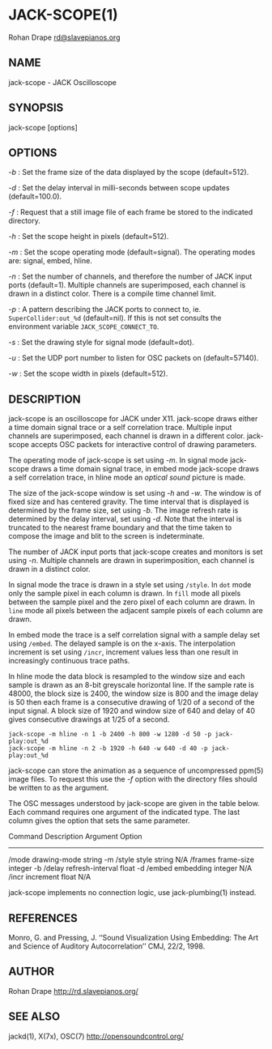 JACK-SCOPE(1)
=============
Rohan Drape <rd@slavepianos.org>


NAME
----
jack-scope - JACK Oscilloscope

SYNOPSIS
--------
jack-scope [options]

OPTIONS
-------
*-b*
:   Set the frame size of the data displayed by the scope
    (default=512).

*-d*
:   Set the delay interval in milli-seconds between scope updates
    (default=100.0).

*-f*
:   Request that a still image file of each frame be stored to the
    indicated directory.

*-h*
:   Set the scope height in pixels (default=512).

*-m*
:   Set the scope operating mode (default=signal).  The operating
    modes are: signal, embed, hline.

*-n*
:   Set the number of channels, and therefore the number of JACK input
    ports (default=1).  Multiple channels are superimposed, each
    channel is drawn in a distinct color.  There is a compile time
    channel limit.

*-p*
:   A pattern describing the JACK ports to connect to,
    ie. `SuperCollider:out_%d` (default=nil).  If this is not set
    consults the environment variable `JACK_SCOPE_CONNECT_TO`.

*-s*
:   Set the drawing style for signal mode (default=dot).

*-u*
:   Set the UDP port number to listen for OSC packets on (default=57140).

*-w*
:   Set the scope width in pixels (default=512).

DESCRIPTION
-----------
jack-scope is an oscilloscope for JACK under X11.  jack-scope draws
either a time domain signal trace or a self correlation trace.
Multiple input channels are superimposed, each channel is drawn in a
different color.  jack-scope accepts OSC packets for interactive
control of drawing parameters.

The operating mode of jack-scope is set using *-m*.  In signal mode
jack-scope draws a time domain signal trace, in embed mode jack-scope
draws a self correlation trace, in hline mode an _optical sound_ picture
is made.

The size of the jack-scope window is set using *-h* and *-w*.  The
window is of fixed size and has centered gravity.  The time interval
that is displayed is determined by the frame size, set using *-b*.
The image refresh rate is determined by the delay interval, set using
*-d*.  Note that the interval is truncated to the nearest frame
boundary and that the time taken to compose the image and blit to the
screen is indeterminate.

The number of JACK input ports that jack-scope creates and monitors is
set using *-n*.  Multiple channels are drawn in superimposition, each
channel is drawn in a distinct color.

In signal mode the trace is drawn in a style set using `/style`.  In
`dot` mode only the sample pixel in each column is drawn.  In `fill` mode
all pixels between the sample pixel and the zero pixel of each column
are drawn.  In `line` mode all pixels between the adjacent sample pixels
of each column are drawn.

In embed mode the trace is a self correlation signal with a sample
delay set using `/embed`.  The delayed sample is on the x-axis.  The
interpolation increment is set using `/incr`, increment values less
than one result in increasingly continuous trace paths.

In hline mode the data block is resampled to the window size and each
sample is drawn as an 8-bit greyscale horizontal line.  If the sample
rate is 48000, the block size is 2400, the window size is 800 and the
image delay is 50 then each frame is a consecutive drawing of 1/20 of
a second of the input signal.  A block size of 1920 and window size of
640 and delay of 40 gives consecutive drawings at 1/25 of a second.

    jack-scope -m hline -n 1 -b 2400 -h 800 -w 1280 -d 50 -p jack-play:out_%d
    jack-scope -m hline -n 2 -b 1920 -h 640 -w 640 -d 40 -p jack-play:out_%d

jack-scope can store the animation as a sequence of uncompressed
ppm(5) image files.  To request this use the *-f* option with the
directory files should be written to as the argument.

The OSC messages understood by jack-scope are given in the table
below.  Each command requires one argument of the indicated type.  The
last column gives the option that sets the same parameter.

Command   Description        Argument    Option
-------   -----------        --------    ------
/mode     drawing-mode       string      -m
/style    style              string      N/A
/frames   frame-size         integer     -b
/delay    refresh-interval   float       -d
/embed    embedding          integer     N/A
/incr     increment          float       N/A

jack-scope implements no connection logic, use jack-plumbing(1)
instead.

REFERENCES
----------
Monro, G. and Pressing, J.  ‘‘Sound Visualization Using Embedding: The
Art and Science of Auditory Autocorrelation’’ CMJ, 22/2, 1998.

AUTHOR
------
Rohan Drape <http://rd.slavepianos.org/>

SEE ALSO
--------
jackd(1), X(7x), OSC(7) <http://opensoundcontrol.org/>
